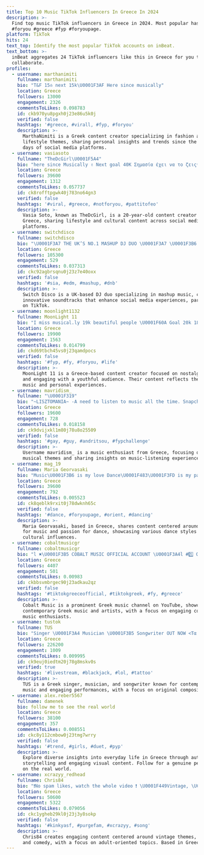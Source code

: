 ```yaml
---
title: Top 10 Music TikTok Influencers In Greece In 2024
description: >-
  Find top music TikTok influencers in Greece in 2024. Most popular hashtags:
  #foryou #greece #fyp #foryoupage.
platform: TikTok
hits: 24
text_top: Identify the most popular TikTok accounts on inBeat.
text_bottom: >-
  inBeat aggregates 24 TikTok influencers like this in Greece for you to
  collaborate.
profiles:
  - username: marthanimiti
    fullname: marthanimiti
    bio: "T&F 15♎️ next 15k\U0001F3AF Here since musically"
    location: Greece
    followers: 13000
    engagement: 2326
    commentsToLikes: 0.098783
    id: ckb970yu8pgxh0j23e86u5k0j
    verified: false
    hashtags: '#greece, #virall, #fyp, #foryou'
    description: >-
      MarthaNimiti is a Greek content creator specializing in fashion and
      lifestyle themes, sharing personal insights and trends since the early
      days of social media platforms.
  - username: vasiasoto
    fullname: "TheDcGirl\U0001F5A4"
    bio: "here since Musically ✌️ Next goal 40K Σημασία έχει να το ζεις✨ 20 y.o \U0001F1EC\U0001F1F7\U0001F1EA\U0001F1F8"
    location: Greece
    followers: 39600
    engagement: 1312
    commentsToLikes: 0.057737
    id: ck8rofftpgwk40j783no64gn3
    verified: false
    hashtags: '#viral, #greece, #notforyou, #pattitofeo'
    description: >-
      Vasia Soto, known as TheDcGirl, is a 20-year-old content creator based in
      Greece, sharing lifestyle and cultural content across social media
      platforms.
  - username: switchdisco
    fullname: switchdisco
    bio: "\U0001F3A7 THE UK’S NO.1 MASHUP DJ DUO \U0001F3A7 \U0001F3B6 OUR MUSIC SOUNDS BETTER WITH YOUR TIKTOKS\U0001F3B6"
    location: Greece
    followers: 105300
    engagement: 529
    commentsToLikes: 0.037313
    id: ckc92agbrsqnu0j23z7e40oxx
    verified: false
    hashtags: '#sia, #edm, #mashup, #dnb'
    description: >-
      Switch Disco is a UK-based DJ duo specializing in mashup music, creating
      innovative soundtracks that enhance social media experiences, particularly
      on TikTok.
  - username: moonlight1132
    fullname: MoonLight 11
    bio: "I miss musical.ly 19k beautiful people \U0001F60A Goal 20k 18 years old ✈️"
    location: Greece
    followers: 19900
    engagement: 1563
    commentsToLikes: 0.014799
    id: ckd69tbch45vs0j23qamdpocs
    verified: false
    hashtags: '#fyp, #fy, #foryou, #life'
    description: >-
      MoonLight 11 is a Greece-based content creator focused on nostalgic videos
      and engaging with a youthful audience. Their content reflects themes of
      music and personal experiences.
  - username: mavridism_
    fullname: "\U0001F319"
    bio: "~LISZTOMANIA~ -A need to listen to music all the time. Snapchat\U0001F47B: devilsnake95"
    location: Greece
    followers: 19600
    engagement: 728
    commentsToLikes: 0.018158
    id: ck9dvijxkl1m80j78u8o25509
    verified: false
    hashtags: '#gay, #guy, #andritsou, #fypchallenge'
    description: >-
      Username mavridism_ is a music enthusiast from Greece, focusing on diverse
      musical themes and sharing insights on music-listening experiences.
  - username: mag_19
    fullname: Maria Georvasaki
    bio: "Music\U0001F3B6 is my love Dance\U0001F483\U0001F3FD is my passion.. \U0001F1EC\U0001F1F7"
    location: Greece
    followers: 39600
    engagement: 792
    commentsToLikes: 0.005523
    id: ck8qeblk9rxit0j78dwknh65c
    verified: false
    hashtags: '#dance, #foryoupage, #orient, #dancing'
    description: >-
      Maria Georvasaki, based in Greece, shares content centered around her love
      for music and passion for dance, showcasing various dance styles and
      cultural influences.
  - username: cobaltmusicgr
    fullname: cobaltmusicgr
    bio: "l ✖️\U0001F3B5 COBALT MUSIC OFFICIAL ACCOUNT \U0001F3A4l #1️⃣ GREEK MUSIC CHANNEL ON YOUTUBE \U0001F525"
    location: Greece
    followers: 4407
    engagement: 501
    commentsToLikes: 0.00983
    id: ckbbsvmbrgec90j23adkau2qz
    verified: false
    hashtags: '#tiktokgreeceofficial, #tiktokgreek, #fy, #greece'
    description: >-
      Cobalt Music is a prominent Greek music channel on YouTube, showcasing
      contemporary Greek music and artists, with a focus on engaging content for
      music enthusiasts.
  - username: tustok
    fullname: TUS
    bio: "Singer \U0001F3A4 Musician \U0001F3B5 Songwriter OUT NOW <Τα Παιδιά Στη Γειτονιά> \U0001F447\U0001F3FB"
    location: Greece
    followers: 226200
    engagement: 1009
    commentsToLikes: 0.009995
    id: ck9euj0iedtm20j78g8mskv0s
    verified: true
    hashtags: '#livestream, #blackjack, #lol, #tattoo'
    description: >-
      TUS is a Greek singer, musician, and songwriter known for contemporary
      music and engaging performances, with a focus on original compositions.
  - username: alex.reber5567
    fullname: damenek
    bio: follow me to see the real world
    location: Greece
    followers: 38100
    engagement: 357
    commentsToLikes: 0.008551
    id: ckc8y112cmbow0j23tmg7wrry
    verified: false
    hashtags: '#trend, #girls, #duet, #pyp'
    description: >-
      Explore diverse insights into everyday life in Greece through authentic
      storytelling and engaging visual content. Follow for a genuine perspective
      on the real world.
  - username: xcrazyy_redhead
    fullname: Chris84
    bio: "❗No spam likes, watch the whole video ❗ \U0001F449Vintage, \U0001F51E, thirst, cosplay, comedy\U0001F448"
    location: Greece
    followers: 50600
    engagement: 5322
    commentsToLikes: 0.079056
    id: ckc1ygheb29kl0j23j3y8sokp
    verified: false
    hashtags: '#kinkyasf, #purgefam, #xcrazyy, #song'
    description: >-
      Chris84 creates engaging content centered around vintage themes, cosplay,
      and comedy, with a focus on adult-oriented topics. Based in Greece.
---
```


